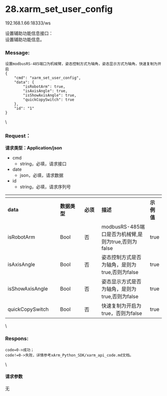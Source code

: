 # 28.xarm\_set\_user\_config

192.168.1.66:18333/ws

设置辅助功能信息接口：\
设置辅助功能信息。

### Message: <a href="#message" id="message"></a>

```
设置modbusRS-485端口为机械臂，姿态控制方式为轴角，姿态显示方式为轴角，快速复制为开启
{
    "cmd": "xarm_set_user_config",
    "data": {
        "isRobotArm": true,
        "isAxisAngle": true,
        "isShowAxisAngle": true,
        "quickCopySwitch": true
    },
    "id": "1"
}
```

\


### Request： <a href="#request" id="request"></a>

**请求类型：Application/json**

* cmd
  * string，必填，请求接口
* date
  * json，必填，请求数据
* id
  * string，必填，请求序列号

<table data-header-hidden><thead><tr><th width="180"></th><th width="99"></th><th width="69"></th><th width="202"></th><th></th></tr></thead><tbody><tr><td><strong>data</strong></td><td><strong>数据类型</strong></td><td><strong>必须</strong></td><td><strong>描述</strong></td><td><strong>示例值</strong></td></tr><tr><td>isRobotArm</td><td>Bool</td><td>否</td><td>modbusRS-485端口是否为机械臂,是则为true,否则为false</td><td>true</td></tr><tr><td>isAxisAngle</td><td>Bool</td><td>否</td><td>姿态控制方式是否为轴角，是则为true,否则为false</td><td>true</td></tr><tr><td>isShowAxisAngle</td><td>Bool</td><td>否</td><td>姿态显示方式是否为轴角，是则为true,否则为false</td><td>true</td></tr><tr><td>quickCopySwitch</td><td>Bool</td><td>否</td><td>快速复制为开启为true，否则为false</td><td>true</td></tr></tbody></table>

\


### Respons: <a href="#respons" id="respons"></a>

```
code=0->成功；
code!=0->失败，详情参考xArm_Python_SDK/xarm_api_code.md文档。
```

\


#### 请求参数

无
